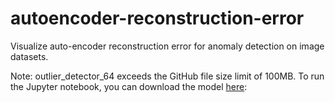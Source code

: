 # autoencoder-reconstruction-error
Visualize auto-encoder reconstruction error for anomaly detection on image datasets.

Note: outlier_detector_64 exceeds the GitHub file size limit of 100MB. To run the Jupyter notebook, you can download the model [here](https://drive.google.com/drive/folders/1G6DyF50S3DGD1w4RWtY_IXfcn4DXofha?usp=sharing): 
